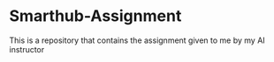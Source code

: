 # Smarthub-Assignment
This is a repository that contains the assignment given to me by my AI instructor
